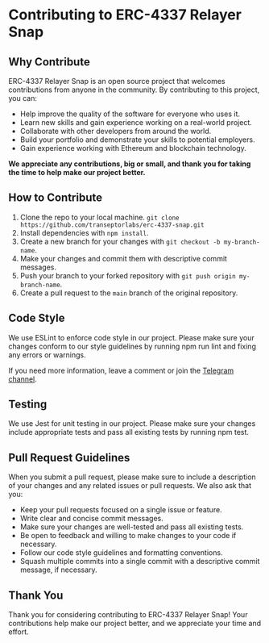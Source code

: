 # Contributing to ERC-4337 Relayer Snap

## Why Contribute

ERC-4337 Relayer Snap is an open source project that welcomes contributions from anyone in the community. By contributing to this project, you can:

- Help improve the quality of the software for everyone who uses it.
- Learn new skills and gain experience working on a real-world project.
- Collaborate with other developers from around the world.
- Build your portfolio and demonstrate your skills to potential employers.
- Gain experience working with Ethereum and blockchain technology.

**We appreciate any contributions, big or small, and thank you for taking the time to help make our project better.**

## How to Contribute

1. Clone the repo to your local machine. `git clone https://github.com/transeptorlabs/erc-4337-snap.git`
2. Install dependencies with `npm install`.
3. Create a new branch for your changes with `git checkout -b my-branch-name`.
4. Make your changes and commit them with descriptive commit messages.
5. Push your branch to your forked repository with `git push origin my-branch-name`.
6. Create a pull request to the `main` branch of the original repository.

## Code Style

We use ESLint to enforce code style in our project. Please make sure your changes conform to our style guidelines by running npm run lint and fixing any errors or warnings.

If you need more information, leave a comment or join the [Telegram channel](https://t.me/+eUGda3KIND4zMjRh).

## Testing

We use Jest for unit testing in our project. Please make sure your changes include appropriate tests and pass all existing tests by running npm test.

## Pull Request Guidelines

When you submit a pull request, please make sure to include a description of your changes and any related issues or pull requests. We also ask that you:

- Keep your pull requests focused on a single issue or feature.
- Write clear and concise commit messages.
- Make sure your changes are well-tested and pass all existing tests.
- Be open to feedback and willing to make changes to your code if necessary.
- Follow our code style guidelines and formatting conventions.
- Squash multiple commits into a single commit with a descriptive commit message, if necessary.

## Thank You

Thank you for considering contributing to ERC-4337 Relayer Snap! Your contributions help make our project better, and we appreciate your time and effort.
